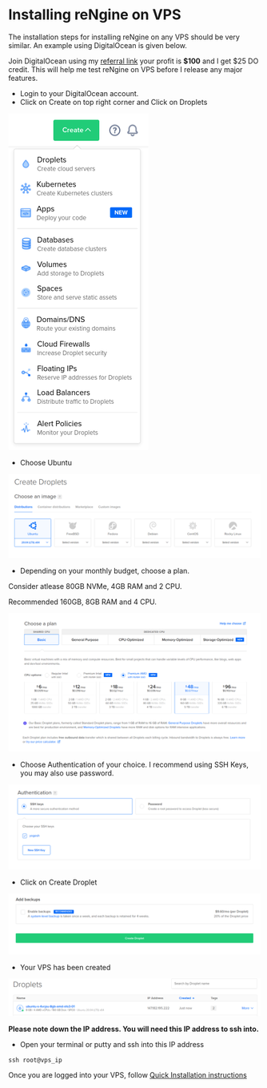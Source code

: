# Installing reNgine on VPS

The installation steps for installing reNgine on any VPS should be very similar. An example using DigitalOcean is given below.

Join DigitalOcean using my [referral link](https://m.do.co/c/e353502d19fc) your profit is **$100** and I get $25 DO credit. This will help me test reNgine on VPS before I release any major features.

- Login to your DigitalOcean account.
- Click on Create on top right corner and Click on Droplets

![](../static/vps/1.png)

- Choose Ubuntu

![](../static/vps/2.png)

- Depending on your monthly budget, choose a plan.

Consider atlease 80GB NVMe, 4GB RAM and 2 CPU.

Recommended 160GB, 8GB RAM and 4 CPU.

![](../static/vps/3.png)

- Choose Authentication of your choice. I recommend using SSH Keys, you may also use password.

![](../static/vps/4.png)

- Click on Create Droplet

![](../static/vps/5.png)

- Your VPS has been created

![](../static/vps/6.png)

**Please note down the IP address. You will need this IP address to ssh into.**

- Open your terminal or putty and ssh into this IP address

```
ssh root@vps_ip
```

Once you are logged into your VPS, follow [Quick Installation instructions](quick-install.md)
